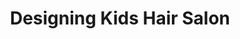 ---
title: "Designing Kids Hair Salon"
url: /east-hampton/designing-kids-hair-salon/
shop: hairdresser
---
